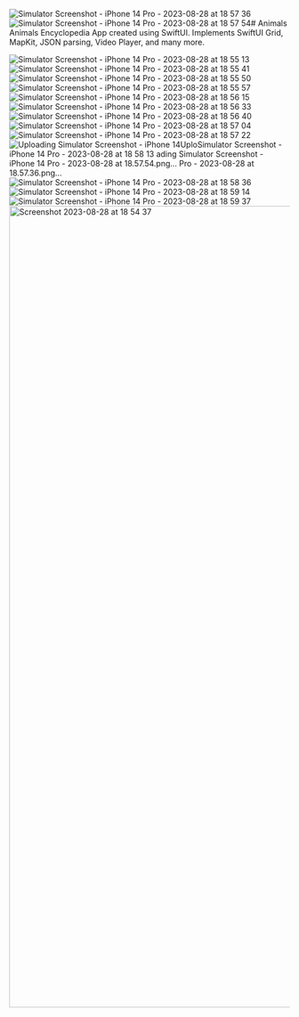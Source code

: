 ![Simulator Screenshot - iPhone 14 Pro - 2023-08-28 at 18 57 36](https://github.com/aayam07/Animals/assets/67690668/1395cd65-1ae1-418d-94f7-16a4c8281dfb)![Simulator Screenshot - iPhone 14 Pro - 2023-08-28 at 18 57 54](https://github.com/aayam07/Animals/assets/67690668/f4f4095a-ad5b-4052-8cb0-469ac6dee1ba)# Animals
Animals Encyclopedia App created using SwiftUI. Implements SwiftUI Grid, MapKit, JSON parsing, Video Player, and many more.


![Simulator Screenshot - iPhone 14 Pro - 2023-08-28 at 18 55 13](https://github.com/aayam07/Animals/assets/67690668/ce66994a-5ec2-40db-b188-260be812fe28)
![Simulator Screenshot - iPhone 14 Pro - 2023-08-28 at 18 55 41](https://github.com/aayam07/Animals/assets/67690668/9b342151-30f7-4b44-9163-57d1d0047b74)
![Simulator Screenshot - iPhone 14 Pro - 2023-08-28 at 18 55 50](https://github.com/aayam07/Animals/assets/67690668/2ebe0b8d-38b1-4687-8ce6-dd7fdc91e0ce)
![Simulator Screenshot - iPhone 14 Pro - 2023-08-28 at 18 55 57](https://github.com/aayam07/Animals/assets/67690668/e595af7f-b44b-46b1-9664-f769abc793c1)
![Simulator Screenshot - iPhone 14 Pro - 2023-08-28 at 18 56 15](https://github.com/aayam07/Animals/assets/67690668/aa8a3dfd-5ed2-4775-aedb-65c0ab227a07)
![Simulator Screenshot - iPhone 14 Pro - 2023-08-28 at 18 56 33](https://github.com/aayam07/Animals/assets/67690668/3b1382df-47a9-4cd4-82d2-eb1e7d871de3)
![Simulator Screenshot - iPhone 14 Pro - 2023-08-28 at 18 56 40](https://github.com/aayam07/Animals/assets/67690668/1baa0daa-926b-4c1b-9cc4-6bf926fcdcb6)
![Simulator Screenshot - iPhone 14 Pro - 2023-08-28 at 18 57 04](https://github.com/aayam07/Animals/assets/67690668/b4d642ec-104a-4562-b259-a5e9191be7b4)
![Simulator Screenshot - iPhone 14 Pro - 2023-08-28 at 18 57 22](https://github.com/aayam07/Animals/assets/67690668/6168292b-e9ef-4756-be6b-4dff7a8658eb)
![Uploading Simulator Screenshot - iPhone 14![Uplo![Simulator Screenshot - iPhone 14 Pro - 2023-08-28 at 18 58 13](https://github.com/aayam07/Animals/assets/67690668/2ce73fcf-325e-4241-93b9-43fe4bf73726)
ading Simulator Screenshot - iPhone 14 Pro - 2023-08-28 at 18.57.54.png…]()
 Pro - 2023-08-28 at 18.57.36.png…]()
![Simulator Screenshot - iPhone 14 Pro - 2023-08-28 at 18 58 36](https://github.com/aayam07/Animals/assets/67690668/8fbdd607-c57b-4682-b8d9-adb52e72ab6a)
![Simulator Screenshot - iPhone 14 Pro - 2023-08-28 at 18 59 14](https://github.com/aayam07/Animals/assets/67690668/979b7fc2-9faa-46b9-8763-5c84ce696056)
![Simulator Screenshot - iPhone 14 Pro - 2023-08-28 at 18 59 37](https://github.com/aayam07/Animals/assets/67690668/a617130a-5af9-49e1-afda-95bb56fa342c)
<img width="1440" alt="Screenshot 2023-08-28 at 18 54 37" src="https://github.com/aayam07/Animals/assets/67690668/f3ea907b-5548-4d5f-b45c-4bcecf8c5541">
